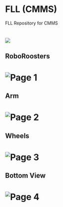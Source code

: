 # FLL (CMMS)
FLL Repository for CMMS
# ![](https://github.com/SaharshSS/FLL-CMMS-/blob/main/RoboRoosters/Robot%20Animation.gif)
## RoboRoosters
# ![Page 1](RoboRoosters/Innovation/1.png)
## Arm
# ![Page 2](RoboRoosters/Innovation/2.png)
## Wheels
# ![Page 3](RoboRoosters/Innovation/3.png)
## Bottom View
# ![Page 4](RoboRoosters/Innovation/4.png)

